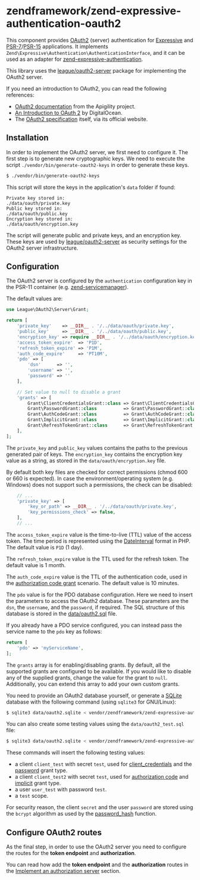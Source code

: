# zendframework/zend-expressive-authentication-oauth2

This component provides [OAuth2](https://oauth.net/2/) (server) authentication
for [Expressive](https://docs.zendframework.com/zend-expressive/) and
[PSR-7](https://www.php-fig.org/psr/psr-7/)/[PSR-15](https://www.php-fig.org/psr/psr-15/)
applications. It implements `Zend\Expressive\Authentication\AuthenticationInterface`,
and it can be used as an adapter for [zend-expressive-authentication](https://github.com/zendframework/zend-expressive-authentication).

This library uses the [league/oauth2-server](https://oauth2.thephpleague.com/)
package for implementing the OAuth2 server.

If you need an introduction to OAuth2, you can read the following references:

- [OAuth2 documentation](https://apigility.org/documentation/auth/authentication-oauth2)
  from the Apigility project.
- [An Introduction to OAuth 2](https://www.digitalocean.com/community/tutorials/an-introduction-to-oauth-2)
  by DigitalOcean.
- The [OAuth2 specification](https://oauth.net/2/) itself, via its official
  website.

## Installation

In order to implement the OAuth2 server, we first need to configure it. The
first step is to generate new cryptographic keys. We need to execute the script
`./vendor/bin/generate-oauth2-keys` in order to generate these keys.

```bash
$ ./vendor/bin/generate-oauth2-keys
```

This script will store the keys in the application's `data` folder if found:

```text
Private key stored in:
./data/oauth/private.key
Public key stored in:
./data/oauth/public.key
Encryption key stored in:
./data/oauth/encryption.key
```

The script will generate public and private keys, and an encryption key.
These keys are used by [league/oauth2-server](https://oauth2.thephpleague.com/)
as security settings for the OAuth2 server infrastructure.

## Configuration

The OAuth2 server is configured by the `authentication` configuration key in the
PSR-11 container (e.g. [zend-servicemanager](https://github.com/zendframework/zend-servicemanager)).

The default values are:

```php
use League\OAuth2\Server\Grant;

return [
    'private_key'    => __DIR__ . '/../data/oauth/private.key',
    'public_key'     => __DIR__ . '/../data/oauth/public.key',
    'encryption_key' => require __DIR__ . '/../data/oauth/encryption.key',
    'access_token_expire'  => 'P1D',
    'refresh_token_expire' => 'P1M',
    'auth_code_expire'     => 'PT10M',
    'pdo' => [
        'dsn'      => '',
        'username' => '',
        'password' => ''
    ],

    // Set value to null to disable a grant
    'grants' => [
        Grant\ClientCredentialsGrant::class => Grant\ClientCredentialsGrant::class,
        Grant\PasswordGrant::class          => Grant\PasswordGrant::class,
        Grant\AuthCodeGrant::class          => Grant\AuthCodeGrant::class,
        Grant\ImplicitGrant::class          => Grant\ImplicitGrant::class,
        Grant\RefreshTokenGrant::class      => Grant\RefreshTokenGrant::class
    ],
];
```

The `private_key` and `public_key` values contains the paths to the previous
generated pair of keys. The `encryption_key` contains the encryption key value
as a string, as stored in the `data/oauth/encryption.key` file.

By default both key files are checked for correct permissions (chmod 600 or 660
is expected). In case the environment/operating system (e.g. Windows) does not 
support such a permissions, the check can be disabled:

```php
    // ...
    'private_key' => [
        'key_or_path' => __DIR__ . '/../data/oauth/private.key',
        'key_permissions_check' => false,
    ],
    // ...
```

The `access_token_expire` value is the time-to-live (TTL) value of the access
token. The time period is represented using the [DateInterval](http://php.net/manual/en/class.dateinterval.php)
format in PHP.  The default value is `P1D` (1 day).

The `refresh_token_expire` value is the TTL used for the refresh token. The
default value is 1 month.

The `auth_code_expire` value is the TTL of the authentication code, used in
the [authorization code grant](https://oauth2.thephpleague.com/authorization-server/auth-code-grant/)
scenario. The default value is 10 minutes.

The `pdo` value is for the PDO database configuration. Here we need to insert
the parameters to access the OAuth2 database. These parameters are the `dsn`,
the `username`, and the `password`, if required. The SQL structure of this
database is stored in the [data/oauth2.sql](https://github.com/zendframework/zend-expressive-authentication-oauth2/blob/master/data/oauth2.sql)
file.

If you already have a PDO service configured, you can instead pass the service
name to the `pdo` key as follows:

```php
return [
    'pdo' => 'myServiceName',
];
```

The `grants` array is for enabling/disabling grants. By default, all the supported
grants are configured to be available. If you would like to disable any of the
supplied grants, change the value for the grant to `null`. Additionally,
you can extend this array to add your own custom grants.

You need to provide an OAuth2 database yourself, or generate a [SQLite](https://www.sqlite.org)
database with the following command (using `sqlite3` for GNU/Linux):

```bash
$ sqlite3 data/oauth2.sqlite < vendor/zendframework/zend-expressive-authentication-oauth2/data/oauth2.sql
```

You can also create some testing values using the `data/oauth2_test.sql` file:

```bash
$ sqlite3 data/oauth2.sqlite < vendor/zendframework/zend-expressive-authentication-oauth2/data/oauth2_test.sql
```

These commands will insert the following testing values:

- a client `client_test` with secret `test`, used for [client_credentials](grant/client_credentials.md)
  and the [password](grant/password.md) grant type.
- a client `client_test2` with secret `test`, used for [authorization code](grant/auth_code.md)
  and [implicit](grant/implicit.md) grant type.
- a user `user_test` with password `test`.
- a `test` scope.

For security reason, the client `secret` and the user `password` are stored
using the `bcrypt` algorithm as used by the [password_hash](http://php.net/manual/en/function.password-hash.php)
function.

## Configure OAuth2 routes

As the final step, in order to use the OAuth2 server you need to configure the routes
for the **token endpoint** and **authorization**.

You can read how add the **token endpoint** and the **authorization** routes in
the [Implement an authorization server](authorization-server.md) section.
